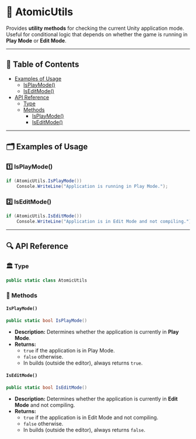 # 🧩 AtomicUtils

Provides **utility methods** for checking the current Unity application mode. Useful for conditional logic that depends
on whether the game is running in **Play Mode** or **Edit Mode**.

---

## 📑 Table of Contents

- [Examples of Usage](#-examples-of-usage)
    - [IsPlayMode()](#ex1)
    - [IsEditMode()](#ex2)
- [API Reference](#-api-reference)
    - [Type](#-type)
    - [Methods](#-methods)
        - [IsPlayMode()](#isplaymode)
        - [IsEditMode()](#iseditmode)

---

## 🗂 Examples of Usage

<div id="ex1"></div>

### 1️⃣ IsPlayMode()

```csharp
if (AtomicUtils.IsPlayMode())
    Console.WriteLine("Application is running in Play Mode.");
```

<div id="ex2"></div>

### 2️⃣ IsEditMode()

```csharp
if (AtomicUtils.IsEditMode())
    Console.WriteLine("Application is in Edit Mode and not compiling.");
```

---

## 🔍 API Reference

### 🏛️ Type <div id="-type"></div>

```csharp
public static class AtomicUtils
`````

### 🏹 Methods

#### `IsPlayMode()`

```csharp
public static bool IsPlayMode()
````

- **Description:** Determines whether the application is currently in **Play Mode**.
- **Returns:**
    - `true` if the application is in Play Mode.
    - `false` otherwise.
    - In builds (outside the editor), always returns `true`.

#### `IsEditMode()`

```csharp
public static bool IsEditMode()
````

- **Description:** Determines whether the application is currently in **Edit Mode** and not compiling.
- **Returns:**
    - `true` if the application is in Edit Mode and not compiling.
    - `false` otherwise.
    - In builds (outside the editor), always returns `false`.